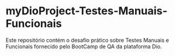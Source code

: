 # myDioProject-Testes-Manuais-Funcionais
Este repositório contém o desafio prático sobre Testes Manuais e Funcionais fornecido pelo BootCamp de QA da plataforma Dio.
